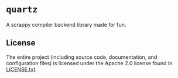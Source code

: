# `quartz`

A scrappy compiler backend library made for fun.

## License

The entire project (including source code, documentation, and configuration files) is licensed under the Apache 2.0
license found in [LICENSE.txt](./LICENSE.txt).